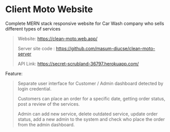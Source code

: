 # Client Moto Website
Complete MERN stack responsive website for Car Wash company who sells different types of services
> Website: https://clean-moto.web.app/
> 
> Server site code : https://github.com/masum-diucse/clean-moto-server
> 
>API Link: https://secret-scrubland-36797.herokuapp.com/
 

Feature:
> Separate user interface for Customer / Admin dashboard detected by login credential.
> 
> Customers can place an order for a specific date, getting order status, post a review of the services.
> 
> Admin can add new service, delete outdated service, update order status, add a new admin to the system and check who place the order from the admin dashboard.
